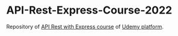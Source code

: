 # API-Rest-Express-Course-2022

Repository of [API Rest with Express course](https://www.udemy.com/course/programacion-desarrollo-web/) of [Udemy platform](https://www.udemy.com/).
